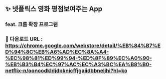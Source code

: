 ## ✨ 넷플릭스 영화 평점보여주는 App 

### feat. 크롬 확장 프로그램

### 🎇 다운로드 URL : https://chrome.google.com/webstore/detail/%EB%84%B7%ED%94%8C%EB%A6%AD%EC%8A%A4-%EC%98%81%ED%99%94-%ED%8F%89%EC%A0%90-%EB%B3%B4%EC%97%AC%EC%A3%BC%EA%B8%B0-netflix-n/oonoodkldjdpknicffjgaiidbbneljhi?hl=ko
















